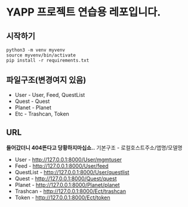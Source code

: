 # YAPP 프로젝트 연습용 레포입니다.

## 시작하기
```
python3 -m venv myvenv
source myvenv/bin/activate
pip install -r requirements.txt
```

## 파일구조(변경여지 있음)
* User - User, Feed, QuestList
* Quest - Quest
* Planet - Planet
* Etc - Trashcan, Token

## URL
**들어갔더니 404뜬다고 당황하지마십쇼..**
기본구조 - 로컬호스트주소/앱명/모델명

* User - http://127.0.0.1:8000/User/mgmtuser
* Feed - http://127.0.0.1:8000/User/feed
* QuestList - http://127.0.0.1:8000/User/questlist
* Quest - http://127.0.0.1:8000/Quest/quest
* Planet - http://127.0.0.1:8000/Planet/planet
* Trashcan - http://127.0.0.1:8000/Ect/trashcan
* Token - http://127.0.0.1:8000/Ect/token